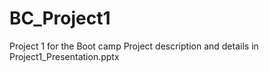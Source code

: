 # BC_Project1

Project 1 for the Boot camp
Project description and details in Project1_Presentation.pptx
